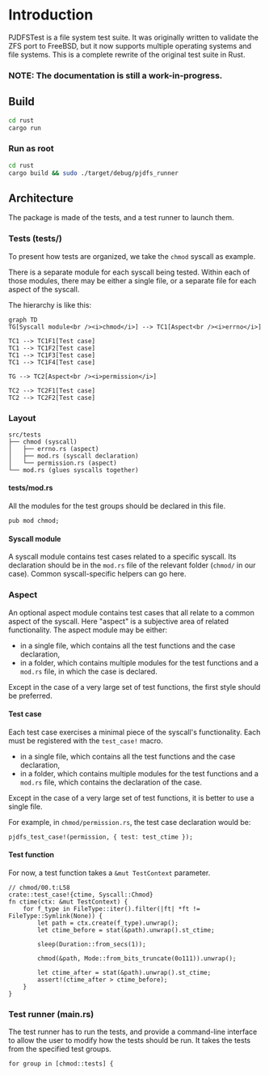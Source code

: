 # Introduction

PJDFSTest is a file system test suite.
It was originally written to validate the ZFS port to FreeBSD,
but it now supports multiple operating systems and file systems.
This is a complete rewrite of the original test suite in Rust.

### NOTE: The documentation is still a work-in-progress.

## Build

```bash
cd rust
cargo run
```

### Run as root

```bash
cd rust
cargo build && sudo ./target/debug/pjdfs_runner
```

## Architecture

The package is made of the tests, and a test runner to launch them.

### Tests (tests/)

To present how tests are organized, we take the `chmod` syscall as example.

There is a separate module for each syscall being tested.  Within each of those
modules, there may be either a single file, or a separate file for each aspect
of the syscall.

The hierarchy is like this:

```mermaid
graph TD
TG[Syscall module<br /><i>chmod</i>] --> TC1[Aspect<br /><i>errno</i>]

TC1 --> TC1F1[Test case]
TC1 --> TC1F2[Test case]
TC1 --> TC1F3[Test case]
TC1 --> TC1F4[Test case]

TG --> TC2[Aspect<br /><i>permission</i>]

TC2 --> TC2F1[Test case]
TC2 --> TC2F2[Test case]
```

### Layout

```
src/tests
├── chmod (syscall)
│   ├── errno.rs (aspect)
│   ├── mod.rs (syscall declaration)
│   └── permission.rs (aspect)
└── mod.rs (glues syscalls together)
```

#### tests/mod.rs

All the modules for the test groups should be declared in this file.

```rust,ignore
pub mod chmod;
```

#### Syscall module

A syscall module contains test cases related to a specific syscall.
Its declaration should be in the `mod.rs` file 
of the relevant folder (`chmod/` in our case).
Common syscall-specific helpers can go here.

### Aspect

An optional aspect module contains test cases that all relate to a common
aspect of the syscall.
Here "aspect" is a subjective area of related functionality.
The aspect module may be either:

- in a single file, which contains all the test functions and the case declaration,
- in a folder, which contains multiple modules for the test functions and a `mod.rs` file, in which the case is declared.

Except in the case of a very large set of test functions, the first style
should be preferred.

#### Test case

Each test case exercises a minimal piece of the syscall's functionality.
Each must be registered with the `test_case!` macro.

- in a single file, which contains all the test functions and the case declaration,
- in a folder, which contains multiple modules for the test functions and a `mod.rs` file, which contains the declaration of the case.

Except in the case of a very large set of test functions, it is better to use a single file.

For example, in `chmod/permission.rs`, the test case declaration would be:

```rust,ignore
pjdfs_test_case!(permission, { test: test_ctime });
```

#### Test function

For now, a test function takes a `&mut TestContext` parameter.

```rust,ignore
// chmod/00.t:L58
crate::test_case!{ctime, Syscall::Chmod}
fn ctime(ctx: &mut TestContext) {
    for f_type in FileType::iter().filter(|ft| *ft != FileType::Symlink(None)) {
        let path = ctx.create(f_type).unwrap();
        let ctime_before = stat(&path).unwrap().st_ctime;

        sleep(Duration::from_secs(1));

        chmod(&path, Mode::from_bits_truncate(0o111)).unwrap();

        let ctime_after = stat(&path).unwrap().st_ctime;
        assert!(ctime_after > ctime_before);
    }
}
```

### Test runner (main.rs)

The test runner has to run the tests, and provide a command-line interface to allow the user to modify how the tests should be run.
It takes the tests from the specified test groups.

```rust,ignore
for group in [chmod::tests] {
```
